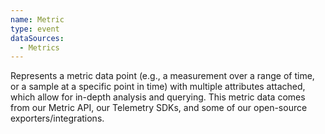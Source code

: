 ```yaml
---
name: Metric
type: event
dataSources:
  - Metrics
---
```


Represents a metric data point (e.g., a measurement over a range of time, or a sample at a specific point in time) with multiple attributes attached, which allow for in-depth analysis and querying. This metric data comes from our Metric API, our Telemetry SDKs, and some of our open-source exporters/integrations.